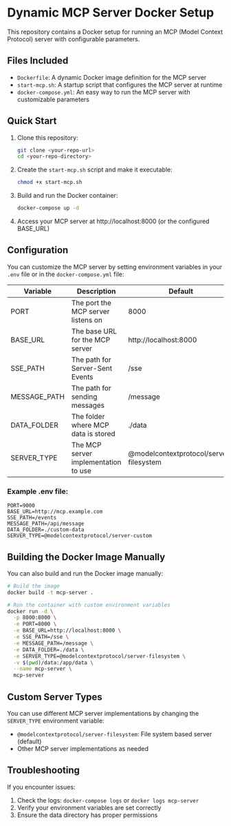 # Dynamic MCP Server Docker Setup

This repository contains a Docker setup for running an MCP (Model Context Protocol) server with configurable parameters.

## Files Included

- `Dockerfile`: A dynamic Docker image definition for the MCP server
- `start-mcp.sh`: A startup script that configures the MCP server at runtime
- `docker-compose.yml`: An easy way to run the MCP server with customizable parameters

## Quick Start

1. Clone this repository:
   ```bash
   git clone <your-repo-url>
   cd <your-repo-directory>
   ```

2. Create the `start-mcp.sh` script and make it executable:
   ```bash
   chmod +x start-mcp.sh
   ```

3. Build and run the Docker container:
   ```bash
   docker-compose up -d
   ```

4. Access your MCP server at http://localhost:8000 (or the configured BASE_URL)

## Configuration

You can customize the MCP server by setting environment variables in your `.env` file or in the `docker-compose.yml` file:

| Variable | Description | Default |
|----------|-------------|---------|
| PORT | The port the MCP server listens on | 8000 |
| BASE_URL | The base URL for the MCP server | http://localhost:8000 |
| SSE_PATH | The path for Server-Sent Events | /sse |
| MESSAGE_PATH | The path for sending messages | /message |
| DATA_FOLDER | The folder where MCP data is stored | ./data |
| SERVER_TYPE | The MCP server implementation to use | @modelcontextprotocol/server-filesystem |

### Example .env file:

```
PORT=9000
BASE_URL=http://mcp.example.com
SSE_PATH=/events
MESSAGE_PATH=/api/message
DATA_FOLDER=./custom-data
SERVER_TYPE=@modelcontextprotocol/server-custom
```

## Building the Docker Image Manually

You can also build and run the Docker image manually:

```bash
# Build the image
docker build -t mcp-server .

# Run the container with custom environment variables
docker run -d \
  -p 8000:8000 \
  -e PORT=8000 \
  -e BASE_URL=http://localhost:8000 \
  -e SSE_PATH=/sse \
  -e MESSAGE_PATH=/message \
  -e DATA_FOLDER=./data \
  -e SERVER_TYPE=@modelcontextprotocol/server-filesystem \
  -v $(pwd)/data:/app/data \
  --name mcp-server \
  mcp-server
```

## Custom Server Types

You can use different MCP server implementations by changing the `SERVER_TYPE` environment variable:

- `@modelcontextprotocol/server-filesystem`: File system based server (default)
- Other MCP server implementations as needed

## Troubleshooting

If you encounter issues:

1. Check the logs: `docker-compose logs` or `docker logs mcp-server`
2. Verify your environment variables are set correctly
3. Ensure the data directory has proper permissions
